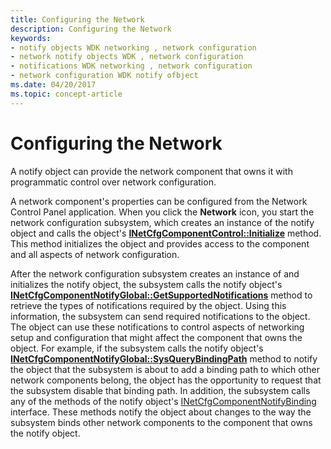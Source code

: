 ```yaml
---
title: Configuring the Network
description: Configuring the Network
keywords:
- notify objects WDK networking , network configuration
- network notify objects WDK , network configuration
- notifications WDK networking , network configuration
- network configuration WDK notify ofbject
ms.date: 04/20/2017
ms.topic: concept-article
---
```


# Configuring the Network





A notify object can provide the network component that owns it with programmatic control over network configuration.

A network component's properties can be configured from the Network Control Panel application. When you click the **Network** icon, you start the network configuration subsystem, which creates an instance of the notify object and calls the object's [**INetCfgComponentControl::Initialize**](/previous-versions/windows/hardware/network/ff547729(v=vs.85)) method. This method initializes the object and provides access to the component and all aspects of network configuration.

After the network configuration subsystem creates an instance of and initializes the notify object, the subsystem calls the notify object's [**INetCfgComponentNotifyGlobal::GetSupportedNotifications**](/previous-versions/windows/hardware/network/ff547734(v=vs.85)) method to retrieve the types of notifications required by the object. Using this information, the subsystem can send required notifications to the object. The object can use these notifications to control aspects of networking setup and configuration that might affect the component that owns the object. For example, if the subsystem calls the notify object's [**INetCfgComponentNotifyGlobal::SysQueryBindingPath**](/previous-versions/windows/hardware/network/ff547737(v=vs.85)) method to notify the object that the subsystem is about to add a binding path to which other network components belong, the object has the opportunity to request that the subsystem disable that binding path. In addition, the subsystem calls any of the methods of the notify object's [INetCfgComponentNotifyBinding](/previous-versions/windows/hardware/network/ff547730(v=vs.85)) interface. These methods notify the object about changes to the way the subsystem binds other network components to the component that owns the notify object.

 

